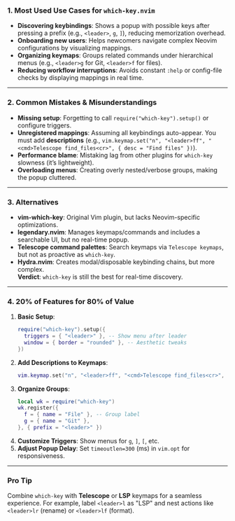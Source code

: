 ### **1. Most Used Use Cases for `which-key.nvim`**  
- **Discovering keybindings**: Shows a popup with possible keys after pressing a prefix (e.g., `<leader>`, `g`, `]`), reducing memorization overhead.  
- **Onboarding new users**: Helps newcomers navigate complex Neovim configurations by visualizing mappings.  
- **Organizing keymaps**: Groups related commands under hierarchical menus (e.g., `<leader>g` for Git, `<leader>f` for files).  
- **Reducing workflow interruptions**: Avoids constant `:help` or config-file checks by displaying mappings in real time.  

---

### **2. Common Mistakes & Misunderstandings**  
- **Missing setup**: Forgetting to call `require("which-key").setup()` or configure triggers.  
- **Unregistered mappings**: Assuming all keybindings auto-appear. You must add **descriptions** (e.g., `vim.keymap.set("n", "<leader>ff", "<cmd>Telescope find_files<cr>", { desc = "Find files" })`).  
- **Performance blame**: Mistaking lag from other plugins for `which-key` slowness (it’s lightweight).  
- **Overloading menus**: Creating overly nested/verbose groups, making the popup cluttered.  

---

### **3. Alternatives**  
- **vim-which-key**: Original Vim plugin, but lacks Neovim-specific optimizations.  
- **legendary.nvim**: Manages keymaps/commands and includes a searchable UI, but no real-time popup.  
- **Telescope command palettes**: Search keymaps via `Telescope keymaps`, but not as proactive as `which-key`.  
- **Hydra.nvim**: Creates modal/disposable keybinding chains, but more complex.  
**Verdict**: `which-key` is still the best for real-time discovery.  

---

### **4. 20% of Features for 80% of Value**  
1. **Basic Setup**:  
   ```lua  
   require("which-key").setup({
     triggers = { "<leader>" }, -- Show menu after leader
     window = { border = "rounded" }, -- Aesthetic tweaks
   })
   ```  
2. **Add Descriptions to Keymaps**:  
   ```lua  
   vim.keymap.set("n", "<leader>ff", "<cmd>Telescope find_files<cr>", { desc = "Find files" })
   ```  
3. **Organize Groups**:  
   ```lua  
   local wk = require("which-key")
   wk.register({
     f = { name = "File" }, -- Group label
     g = { name = "Git" },
   }, { prefix = "<leader>" })
   ```  
4. **Customize Triggers**: Show menus for `g`, `]`, `[`, etc.  
5. **Adjust Popup Delay**: Set `timeoutlen=300` (ms) in `vim.opt` for responsiveness.  

---

### **Pro Tip**  
Combine `which-key` with **Telescope** or **LSP** keymaps for a seamless experience. For example, label `<leader>l` as "LSP" and nest actions like `<leader>lr` (rename) or `<leader>lf` (format).
